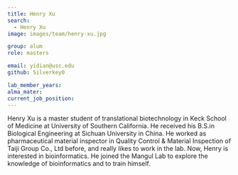 ```yaml
---
title: Henry Xu
search:
  - Henry Xu
image: images/team/henry-xu.jpg

group: alum
role: masters

email: yidian@usc.edu 
github: Silverkey0 

lab_member_years:
alma_mater: 
current_job_position:
---
```


Henry Xu is a master student of translational biotechnology in Keck School of Medicine at University of Southern California. He received his B.S.in Biological Engineering at Sichuan University in China. He worked as pharmaceutical material inspector in Quality Control & Material Inspection of Taiji Group Co., Ltd before, and really likes to work in the lab. Now, Henry is interested in bioinformatics. He joined the Mangul Lab to explore the knowledge of bioinformatics and to train himself.
